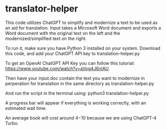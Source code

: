# translator-helper
This code utilizes ChatGPT to simplify and modernize a text to be used as an aid for translation. Input takes a Microsoft Word document and exports a Word document with the original text on the left and the modernized/simplified text on the right.

To run it, make sure you have Python 3 installed on your system. Download this code, and add your ChatGPT API key to translation-helper.py

To get an OpenAI ChatGPT API Key you can follow this tutorial: https://www.youtube.com/watch?v=aVog4J6nIAU

Then have your input.doc contain the text you want to modernize in perperation for translation in the same directory as translation-helper.py

And run the script in the terminal using: python3 translation-helper.py

A progress bar will appear if everything is working correctly, with an estimated wait time.

An average book will cost around $4-$10 because we are using ChatGPT-4 Turbo.

